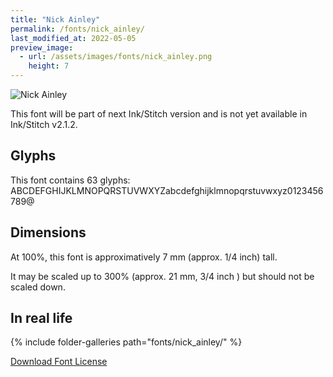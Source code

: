 ```yaml
---
title: "Nick Ainley"
permalink: /fonts/nick_ainley/
last_modified_at: 2022-05-05
preview_image:
  - url: /assets/images/fonts/nick_ainley.png
    height: 7
---
```

![Nick Ainley](/assets/images/fonts/nick_ainley.png)

This font will be part of next Ink/Stitch version and is not yet available in Ink/Stitch v2.1.2.

## Glyphs

This font contains 63 glyphs:
ABCDEFGHIJKLMNOPQRSTUVWXYZabcdefghijklmnopqrstuvwxyz0123456789@

## Dimensions

At 100%, this font is approximatively 7 mm (approx. 1/4 inch) tall.

It may be scaled  up to  300% (approx. 21 mm, 3/4 inch ) but should not be scaled down.

## In real life
{% include folder-galleries path="fonts/nick_ainley/" %}


[Download Font License](https://github.com/inkstitch/inkstitch/tree/main/fonts/nick_ainley/LICENSE)
